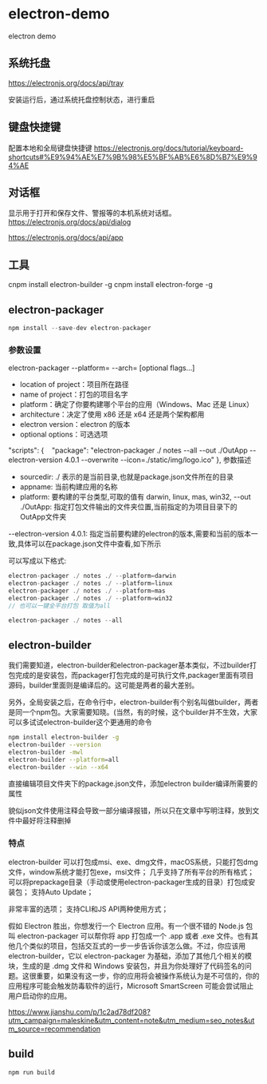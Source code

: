 # electron-demo
electron demo


## 系统托盘
https://electronjs.org/docs/api/tray

安装运行后，通过系统托盘控制状态，进行重启

## 键盘快捷键
配置本地和全局键盘快捷键
https://electronjs.org/docs/tutorial/keyboard-shortcuts#%E9%94%AE%E7%9B%98%E5%BF%AB%E6%8D%B7%E9%94%AE


## 对话框
显示用于打开和保存文件、警报等的本机系统对话框。
https://electronjs.org/docs/api/dialog

https://electronjs.org/docs/api/app


## 工具

cnpm install electron-builder -g
cnpm install electron-forge -g


## electron-packager

```js
npm install --save-dev electron-packager
```

### 参数设置
electron-packager <sourcedir> <appname> --platform=<platform> --arch=<arch> [optional flags...]

* location of project：项目所在路径 
* name of project：打包的项目名字 
* platform：确定了你要构建哪个平台的应用（Windows、Mac 还是 Linux） 
* architecture：决定了使用 x86 还是 x64 还是两个架构都用 
* electron version：electron 的版本 
* optional options：可选选项


"scripts": {
    "package": "electron-packager ./ notes --all --out ./OutApp --electron-version 4.0.1 --overwrite --icon=./static/img/logo.ico"
  },
参数描述

- sourcedir: ./ 表示的是当前目录,也就是package.json文件所在的目录
- appname: 当前构建应用的名称
- platform: 要构建的平台类型,可取的值有 darwin, linux, mas, win32,
--out ./OutApp: 指定打包文件输出的文件夹位置,当前指定的为项目目录下的OutApp文件夹

--electron-version 4.0.1: 指定当前要构建的electron的版本,需要和当前的版本一致,具体可以在package.json文件中查看,如下所示

可以写成以下格式:

```js
electron-packager ./ notes ./ --platform=darwin
electron-packager ./ notes ./ --platform=linux
electron-packager ./ notes ./ --platform=mas
electron-packager ./ notes ./ --platform=win32
// 也可以一键全平台打包 取值为all

electron-packager ./ notes --all
```

## electron-builder
我们需要知道，electron-builder和electron-packager基本类似，不过builder打包完成的是安装包，而packager打包完成的是可执行文件,packager里面有项目源码，builder里面则是编译后的。这可能是两者的最大差别。

另外，全局安装之后，在命令行中，electron-builder有个别名叫做builder，两者是同一个npm包。大家需要知晓。(当然，有的时候，这个builder并不生效，大家可以多试试electron-builder这个更通用的命令

```sh
npm install electron-builder -g
electron-builder --version
electron-builder -mwl 
electron-builder --platform=all
electron-builder --win --x64
```
直接编辑项目文件夹下的package.json文件，添加electron builder编译所需要的属性

貌似json文件使用注释会导致一部分编译报错，所以只在文章中写明注释，放到文件中最好将注释删掉


### 特点

electron-builder 可以打包成msi、exe、dmg文件，macOS系统，只能打包dmg文件，window系统才能打包exe，msi文件；
几乎支持了所有平台的所有格式；
可以将prepackage目录（手动或使用electron-packager生成的目录）打包成安装包；
支持Auto Update；

非常丰富的选项；
支持CLI和JS API两种使用方式；


假如 Electron 胜出，你想发行一个 Electron 应用。有一个很不错的 Node.js 包叫 electron-packager 可以帮你将 app 打包成一个 .app 或者 .exe 文件。也有其他几个类似的项目，包括交互式的一步一步告诉你该怎么做。不过，你应该用 electron-builder，它以 electron-packager 为基础，添加了其他几个相关的模块，生成的是 .dmg 文件和 Windows 安装包，并且为你处理好了代码签名的问题。这很重要，如果没有这一步，你的应用将会被操作系统认为是不可信的，你的应用程序可能会触发防毒软件的运行，Microsoft SmartScreen 可能会尝试阻止用户启动你的应用。


https://www.jianshu.com/p/1c2ad78df208?utm_campaign=maleskine&utm_content=note&utm_medium=seo_notes&utm_source=recommendation


## build
```
npm run build

```